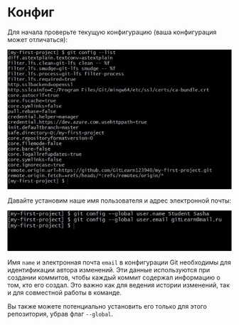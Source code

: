 # Конфиг 

Для начала проверьте текущую конфигурацию (ваша конфигурация может отличаться):

![Git config](../img/git-config-1.png)

Давайте установим наше имя пользователя и адрес электронной почты:

![Set username and email](../img/git-config-2.png)

Имя `name` и электронная почта `email` в конфигурации Git необходимы для идентификации автора изменений. Эти данные используются при создании коммитов, чтобы каждый коммит содержал информацию о том, кто его создал. Это важно как для ведения истории изменений, так и для совместной работы в команде.

Вы также можете потенциально установить его только для этого репозитория, убрав флаг `--global`.